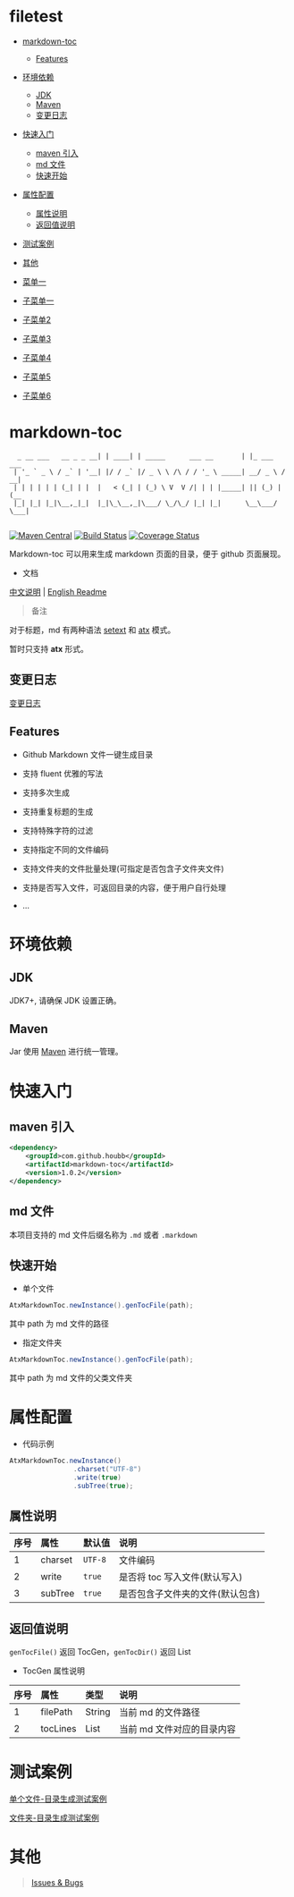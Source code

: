 # filetest

* [markdown-toc](#markdown-toc)
  * [Features](#features)
* [环境依赖](#环境依赖)
  * [JDK](#jdk)
  * [Maven](#maven)
  * [变更日志](#变更日志)
* [快速入门](#快速入门)
  * [maven 引入](#maven-引入)
  * [md 文件](#md-文件)
  * [快速开始](#快速开始)
* [属性配置](#属性配置)
  * [属性说明](#属性说明)
  * [返回值说明](#返回值说明)
* [测试案例](#测试案例)
* [其他](#其他)

* [菜单一](#菜单一)
 * [子菜单一](#子菜单)
 * [子菜单2](#子菜单)
 * [子菜单3](#子菜单)
 * [子菜单4](#子菜单)
 * [子菜单5](#子菜单)
 * [子菜单6](#子菜单)

# markdown-toc


```
  _ __ ___   __ _ _ __| | ____| | _____      ___ __       | |_ ___   ___ 
 | '_ ` _ \ / _` | '__| |/ / _` |/ _ \ \ /\ / / '_ \ _____| __/ _ \ / __|
 | | | | | | (_| | |  |   < (_| | (_) \ V  V /| | | |_____| || (_) | (__ 
 |_| |_| |_|\__,_|_|  |_|\_\__,_|\___/ \_/\_/ |_| |_|      \__\___/ \___|
 
```

[![Maven Central](https://maven-badges.herokuapp.com/maven-central/com.github.houbb/markdown-toc/badge.svg)](http://mvnrepository.com/artifact/com.github.houbb/markdown-toc)
[![Build Status](https://www.travis-ci.org/houbb/markdown-toc.svg?branch=release_1.0.2)](https://www.travis-ci.org/houbb/markdown-toc?branch=release_1.0.2)
[![Coverage Status](https://coveralls.io/repos/github/houbb/markdown-toc/badge.svg?branch=release_1.0.2)](https://coveralls.io/github/houbb/markdown-toc?branch=release_1.0.2)

Markdown-toc 可以用来生成 markdown 页面的目录，便于 github 页面展现。


- 文档

[中文说明](README.md) | [English Readme](README-ENGLISH.md)

> 备注

对于标题，md 有两种语法 [setext](http://docutils.sourceforge.net/mirror/setext.html) 
和 [atx](http://www.aaronsw.com/2002/atx/) 模式。

暂时只支持 **atx** 形式。

## 变更日志

[变更日志](doc/changelog/CHANGELOG.md)

## Features

- Github Markdown 文件一键生成目录

- 支持 fluent 优雅的写法

- 支持多次生成

- 支持重复标题的生成

- 支持特殊字符的过滤

- 支持指定不同的文件编码

- 支持文件夹的文件批量处理(可指定是否包含子文件夹文件)

- 支持是否写入文件，可返回目录的内容，便于用户自行处理

- ...

# 环境依赖

## JDK 

JDK7+, 请确保 JDK 设置正确。

## Maven

Jar 使用 [Maven](http://maven.apache.org/) 进行统一管理。 



# 快速入门

## maven 引入

```xml
<dependency>
    <groupId>com.github.houbb</groupId>
    <artifactId>markdown-toc</artifactId>
    <version>1.0.2</version>
</dependency>
```

## md 文件

本项目支持的 md 文件后缀名称为 `.md` 或者 `.markdown`

## 快速开始

- 单个文件

```java
AtxMarkdownToc.newInstance().genTocFile(path);
```

其中 path 为 md 文件的路径

- 指定文件夹

```java
AtxMarkdownToc.newInstance().genTocFile(path);
```

其中 path 为 md 文件的父类文件夹

# 属性配置

- 代码示例

```java
AtxMarkdownToc.newInstance()
                .charset("UTF-8")
                .write(true)
                .subTree(true);
```

## 属性说明 

| 序号 | 属性 | 默认值 |  说明 |
|:----|:----|:----|:----|
| 1 | charset | `UTF-8` | 文件编码 | 
| 2 | write | `true` | 是否将 toc 写入文件(默认写入) | 
| 3 | subTree | `true` | 是否包含子文件夹的文件(默认包含) | 

## 返回值说明

`genTocFile()` 返回 TocGen，`genTocDir()` 返回 List<TocGen>

- TocGen 属性说明

| 序号 | 属性 |  类型 |  说明 |
|:----|:----|:----| :----|
| 1 | filePath | String | 当前 md 的文件路径 |
| 2 | tocLines | List<String> | 当前 md 文件对应的目录内容 |

# 测试案例

[单个文件-目录生成测试案例](https://github.com/houbb/markdown-toc/blob/release_1.0.2/src/test/java/com/github/houbb/markdown/toc/core/impl/AtxMarkdownTocFileTest.java)

[文件夹-目录生成测试案例](https://github.com/houbb/markdown-toc/blob/release_1.0.2/src/test/java/com/github/houbb/markdown/toc/core/impl/AtxMarkdownTocDirTest.java)

# 其他

> [Issues & Bugs](https://github.com/houbb/markdown-toc/issues)

